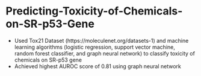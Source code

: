 # Predicting-Toxicity-of-Chemicals-on-SR-p53-Gene


<ul>
<li>Used Tox21 Dataset (https://moleculenet.org/datasets-1) and machine learning algorithms (logistic regression, support vector machine, random forest classifier, and graph neural network) to classify toxicity of chemicals on SR-p53 gene</li>
  
<li>Achieved highest AUROC score of 0.81 using graph neural network</li>
</ul>

